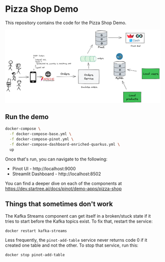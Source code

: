 # Pizza Shop Demo

This repository contains the code for the Pizza Shop Demo. 

![](images/architecture.png)

## Run the demo

```bash
docker-compose \
  -f docker-compose-base.yml \
  -f docker-compose-pinot.yml \
  -f docker-compose-dashboard-enriched-quarkus.yml \
  up
```

Once that's run, you can navigate to the following:

* Pinot UI - http://localhost:9000
* Streamlit Dashboard - http://localhost:8502

You can find a deeper dive on each of the components at https://dev.startree.ai/docs/pinot/demo-apps/pizza-shop

## Things that sometimes don't work

The Kafka Streams component can get itself in a broken/stuck state if it tries to start before the Kafka topics exist. To fix that, restart the service:

```
docker restart kafka-streams
```

Less frequently, the `pinot-add-table` service never returns code 0 if it created one table and not the other. To stop that service, run this:

```
docker stop pinot-add-table
```
